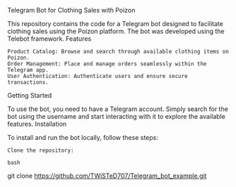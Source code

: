 Telegram Bot for Clothing Sales with Poizon

This repository contains the code for a Telegram bot designed to facilitate clothing sales using the Poizon platform. The bot was developed using the Telebot framework.
Features

    Product Catalog: Browse and search through available clothing items on Poizon.
    Order Management: Place and manage orders seamlessly within the Telegram app.
    User Authentication: Authenticate users and ensure secure transactions.

Getting Started

To use the bot, you need to have a Telegram account. Simply search for the bot using the username and start interacting with it to explore the available features.
Installation

To install and run the bot locally, follow these steps:

    Clone the repository:

    bash

git clone https://github.com/TWiSTeD707/Telegram_bot_example.git
